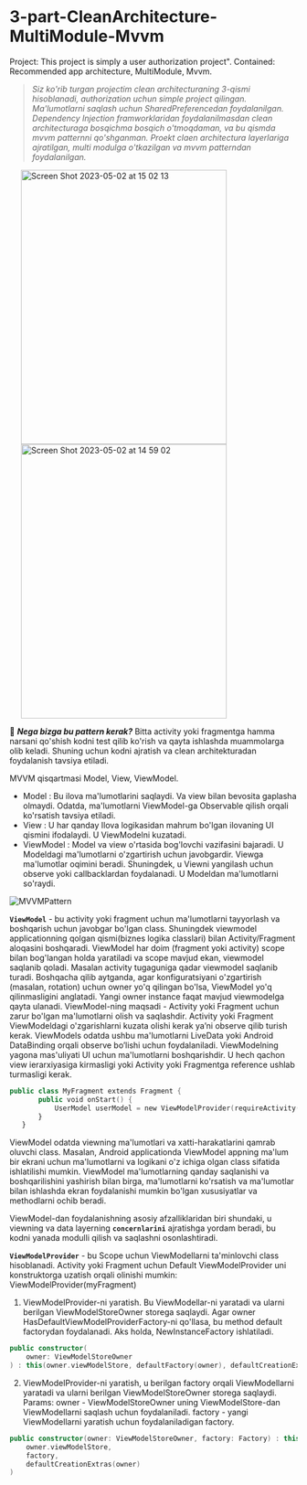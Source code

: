 # 3-part-CleanArchitecture-MultiModule-Mvvm
Project: This project is simply a user authorization project". Contained: Recommended app architecture, MultiModule, Mvvm.

> *Siz ko'rib turgan projectim clean architecturaning 3-qismi hisoblanadi, authorization uchun simple project qilingan. Ma'lumotlarni saqlash uchun SharedPreferencedan foydalanilgan. Dependency Injection framworklaridan foydalanilmasdan clean architecturaga bosqichma bosqich o'tmoqdaman, va bu qismda mvvm patternni qo'shganman. Proekt claen architectura layerlariga ajratilgan, multi modulga o'tkazilgan va mvvm patterndan foydalanilgan.*

<img width="360" height="480" hspace="20" alt="Screen Shot 2023-05-02 at 15 02 13" src="https://user-images.githubusercontent.com/77477995/235638281-48b4323e-e382-4939-825a-b3659a07428b.png"> <img width="360" height="480" hspace="20" alt="Screen Shot 2023-05-02 at 14 59 02" src="https://user-images.githubusercontent.com/77477995/235638449-e8c96c96-eb9a-40ec-8b4d-2d9fa6863390.png">

:monocle_face: ***Nega bizga bu pattern kerak?*** Bitta activity yoki fragmentga hamma narsani qo'shish kodni test qilib ko'rish va qayta ishlashda muammolarga olib keladi. Shuning uchun kodni ajratish va clean architekturadan foydalanish tavsiya etiladi.

MVVM qisqartmasi Model, View, ViewModel.

- Model : Bu ilova ma'lumotlarini saqlaydi. Va view bilan bevosita gaplasha olmaydi. Odatda, ma'lumotlarni ViewModel-ga Observable qilish orqali ko'rsatish tavsiya etiladi.
- View : U har qanday Ilova logikasidan mahrum bo'lgan ilovaning UI qismini ifodalaydi. U ViewModelni kuzatadi.
- ViewModel : Model va view o'rtasida bog'lovchi vazifasini bajaradi. U Modeldagi ma'lumotlarni o'zgartirish uchun javobgardir. Viewga ma'lumotlar oqimini beradi. Shuningdek, u Viewni yangilash uchun observe yoki callbacklardan foydalanadi. U Modeldan ma'lumotlarni so'raydi.

![MVVMPattern](https://user-images.githubusercontent.com/77477995/235659727-9ec3ab26-0081-45bc-a5a5-fb602ebe2631.png)


**```ViewModel```** - bu activity yoki fragment uchun ma'lumotlarni tayyorlash va boshqarish uchun javobgar bo'lgan class. Shuningdek viewmodel applicationning qolgan qismi(biznes logika classlari) bilan Activity/Fragment aloqasini boshqaradi. ViewModel har doim (fragment yoki activity) scope bilan bog'langan holda yaratiladi va scope mavjud ekan, viewmodel saqlanib qoladi. Masalan activity tugaguniga qadar viewmodel saqlanib turadi. Boshqacha qilib aytganda, agar konfiguratsiyani o'zgartirish (masalan, rotation) uchun owner yo'q qilingan bo'lsa, ViewModel yo'q qilinmasligini anglatadi. Yangi owner instance faqat mavjud viewmodelga qayta ulanadi. ViewModel-ning maqsadi - Activity yoki Fragment uchun zarur bo'lgan ma'lumotlarni olish va saqlashdir. Activity yoki Fragment ViewModeldagi o'zgarishlarni kuzata olishi kerak ya’ni observe qilib turish kerak. ViewModels odatda ushbu ma'lumotlarni LiveData yoki Android DataBinding orqali observe bo’lishi uchun foydalaniladi. ViewModelning yagona mas'uliyati UI uchun ma'lumotlarni boshqarishdir. U hech qachon view ierarxiyasiga kirmasligi yoki Activity yoki Fragmentga reference ushlab turmasligi kerak.

```kotlin
public class MyFragment extends Fragment {
       public void onStart() {
           UserModel userModel = new ViewModelProvider(requireActivity()).get(UserModel.class);
       }
   }
```

ViewModel odatda viewning ma'lumotlari va xatti-harakatlarini qamrab oluvchi class. Masalan, Android applicationda ViewModel appning ma'lum bir ekrani uchun ma'lumotlarni va logikani o'z ichiga olgan class sifatida ishlatilishi mumkin. ViewModel ma'lumotlarning qanday saqlanishi va boshqarilishini yashirish bilan birga, ma'lumotlarni ko'rsatish va ma'lumotlar bilan ishlashda ekran foydalanishi mumkin bo'lgan xususiyatlar va methodlarni ochib beradi.

ViewModel-dan foydalanishning asosiy afzalliklaridan biri shundaki, u viewning va data layerning **```concernlarini```** ajratishga yordam beradi, bu kodni yanada modulli qilish va saqlashni osonlashtiradi.

**```ViewModelProvider```** - bu Scope uchun ViewModellarni ta'minlovchi class hisoblanadi. Activity yoki Fragment uchun Default ViewModelProvider  uni konstruktorga uzatish orqali olinishi mumkin: ViewModelProvider(myFragment)
1. ViewModelProvider-ni yaratish. Bu ViewModellar-ni yaratadi va ularni berilgan ViewModelStoreOwner storega saqlaydi. Agar owner HasDefaultViewModelProviderFactory-ni qo'llasa, bu method default factorydan foydalanadi. Aks holda, NewInstanceFactory ishlatiladi.

```kotlin
public constructor(
    owner: ViewModelStoreOwner
) : this(owner.viewModelStore, defaultFactory(owner), defaultCreationExtras(owner))
```
2. ViewModelProvider-ni yaratish, u berilgan factory orqali ViewModellarni yaratadi va ularni berilgan ViewModelStoreOwner storega saqlaydi.
Params: owner - ViewModelStoreOwner uning ViewModelStore-dan ViewModellarni saqlash uchun foydalaniladi.
factory - yangi ViewModellarni yaratish uchun foydalaniladigan factory.

```kotlin
public constructor(owner: ViewModelStoreOwner, factory: Factory) : this(
    owner.viewModelStore,
    factory,
    defaultCreationExtras(owner)
)
```



